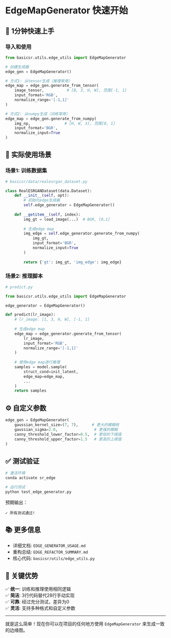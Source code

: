# EdgeMapGenerator 快速开始

## 🚀 1分钟快速上手

### 导入和使用

```python
from basicsr.utils.edge_utils import EdgeMapGenerator

# 创建生成器
edge_gen = EdgeMapGenerator()

# 方式1: 从tensor生成（推理常用）
edge_map = edge_gen.generate_from_tensor(
    image_tensor,          # [B, 3, H, W], 范围[-1, 1]
    input_format='RGB',
    normalize_range='[-1,1]'
)

# 方式2: 从numpy生成（训练常用）
edge_map = edge_gen.generate_from_numpy(
    img_np,               # [H, W, 3], 范围[0, 1]
    input_format='BGR',
    normalize_input=True
)
```

## 📝 实际使用场景

### 场景1: 训练数据集

```python
# basicsr/data/realesrgan_dataset.py

class RealESRGANDataset(data.Dataset):
    def __init__(self, opt):
        # 初始化edge生成器
        self.edge_generator = EdgeMapGenerator()
    
    def __getitem__(self, index):
        img_gt = load_image(...)  # BGR, [0,1]
        
        # 生成edge map
        img_edge = self.edge_generator.generate_from_numpy(
            img_gt, 
            input_format='BGR', 
            normalize_input=True
        )
        
        return {'gt': img_gt, 'img_edge': img_edge}
```

### 场景2: 推理脚本

```python
# predict.py

from basicsr.utils.edge_utils import EdgeMapGenerator

edge_generator = EdgeMapGenerator()

def predict(lr_image):
    # lr_image: [1, 3, H, W], [-1, 1]
    
    # 生成edge map
    edge_map = edge_generator.generate_from_tensor(
        lr_image,
        input_format='RGB',
        normalize_range='[-1,1]'
    )
    
    # 使用edge map进行推理
    samples = model.sample(
        struct_cond=init_latent,
        edge_map=edge_map,
        ...
    )
    return samples
```

## ⚙️ 自定义参数

```python
edge_gen = EdgeMapGenerator(
    gaussian_kernel_size=(7, 7),      # 更大的模糊核
    gaussian_sigma=2.0,                # 更强的模糊
    canny_threshold_lower_factor=0.5,  # 更低的下阈值
    canny_threshold_upper_factor=1.5   # 更高的上阈值
)
```

## ✅ 测试验证

```bash
# 激活环境
conda activate sr_edge

# 运行测试
python test_edge_generator.py
```

预期输出：
```
✓ 所有测试通过!
```

## 📚 更多信息

- 详细文档: `EDGE_GENERATOR_USAGE.md`
- 重构总结: `EDGE_REFACTOR_SUMMARY.md`
- 核心代码: `basicsr/utils/edge_utils.py`

## 🎯 关键优势

✅ **统一**: 训练和推理使用相同逻辑  
✅ **简洁**: 3行代码替代28行手动实现  
✅ **可靠**: 经过充分测试，差异为0  
✅ **灵活**: 支持多种格式和自定义参数  

---

就是这么简单！现在你可以在项目的任何地方使用 `EdgeMapGenerator` 来生成一致的边缘图。


